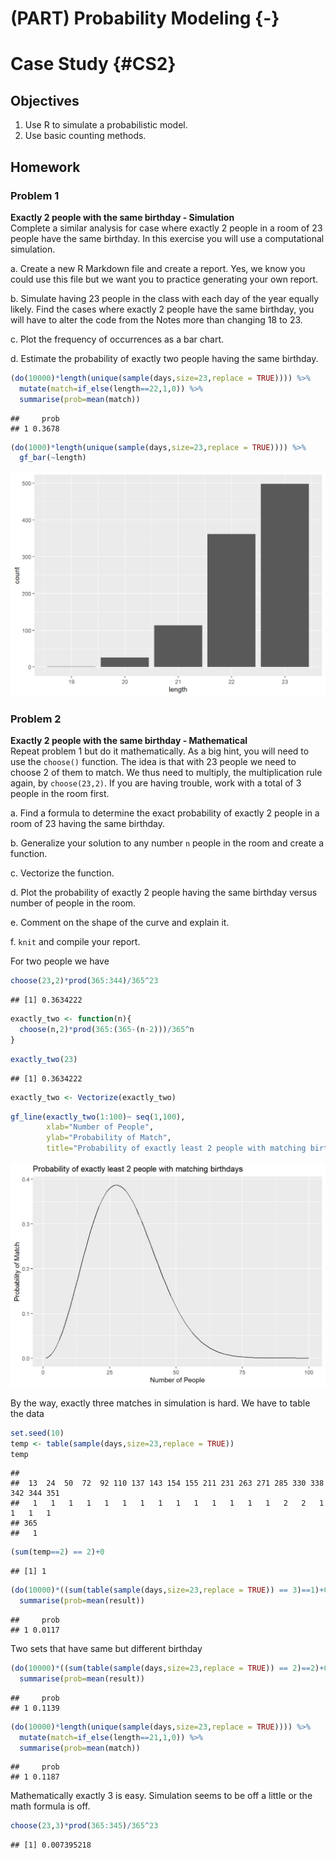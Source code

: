 # (PART) Probability Modeling {-} 

# Case Study {#CS2}


## Objectives

1) Use R to simulate a probabilistic model.  
2) Use basic counting methods.




## Homework

### Problem 1  

**Exactly 2 people with the same birthday - Simulation**  
Complete a similar analysis for case where exactly 2 people in a room of 23 people have the same birthday. In this exercise you will use a computational simulation.

a. Create a new R Markdown file and create a report. Yes, we know you could use this file but we want you to practice generating your own report.

b. Simulate having 23 people in the class with each day of the year equally likely. Find the cases where exactly 2 people have the same birthday, you will have to alter the code from the Notes more than changing 18 to 23.

c. Plot the frequency of occurrences as a bar chart.
  
d. Estimate the probability of exactly two people having the same birthday.



```r
(do(10000)*length(unique(sample(days,size=23,replace = TRUE)))) %>%
  mutate(match=if_else(length==22,1,0)) %>%
  summarise(prob=mean(match))
```

```
##     prob
## 1 0.3678
```



```r
(do(1000)*length(unique(sample(days,size=23,replace = TRUE)))) %>%
  gf_bar(~length)
```

<img src="07-Probability-Case-Study-Solutions_files/figure-html/unnamed-chunk-3-1.png" width="672" />

### Problem 2  

**Exactly 2 people with the same birthday - Mathematical**   
Repeat problem 1 but do it mathematically. As a big hint, you will need to use the `choose()` function. The idea is that with 23 people we need to choose 2 of them to match. We thus need to multiply, the multiplication rule again, by `choose(23,2)`. If you are having trouble, work with a total of 3 people in the room first.

a. Find a formula to determine the exact probability of exactly 2 people in a room of 23 having the same birthday.

b. Generalize your solution to any number `n` people in the room and create a function. 
  
c. Vectorize the function.

d. Plot the probability of exactly 2 people having the same birthday versus number of people in the room.
  
e. Comment on the shape of the curve and explain it.
  
f. `knit` and compile your report.

For two people we have


```r
choose(23,2)*prod(365:344)/365^23
```

```
## [1] 0.3634222
```


```r
exactly_two <- function(n){
  choose(n,2)*prod(365:(365-(n-2)))/365^n
}
```


```r
exactly_two(23)
```

```
## [1] 0.3634222
```


```r
exactly_two <- Vectorize(exactly_two)
```


```r
gf_line(exactly_two(1:100)~ seq(1,100),
        xlab="Number of People",
        ylab="Probability of Match",
        title="Probability of exactly least 2 people with matching birthdays")
```

<img src="07-Probability-Case-Study-Solutions_files/figure-html/unnamed-chunk-8-1.png" width="672" />


By the way, exactly three matches in simulation is hard. We have to table the data 


```r
set.seed(10)
temp <- table(sample(days,size=23,replace = TRUE))
temp
```

```
## 
##  13  24  50  72  92 110 137 143 154 155 211 231 263 271 285 330 338 342 344 351 
##   1   1   1   1   1   1   1   1   1   1   1   1   1   1   2   2   1   1   1   1 
## 365 
##   1
```


```r
(sum(temp==2) == 2)+0
```

```
## [1] 1
```



```r
(do(10000)*((sum(table(sample(days,size=23,replace = TRUE)) == 3)==1)+0)) %>%
  summarise(prob=mean(result))
```

```
##     prob
## 1 0.0117
```

Two sets that have same but different birthday


```r
(do(10000)*((sum(table(sample(days,size=23,replace = TRUE)) == 2)==2)+0)) %>%
  summarise(prob=mean(result))
```

```
##     prob
## 1 0.1139
```


```r
(do(10000)*length(unique(sample(days,size=23,replace = TRUE)))) %>%
  mutate(match=if_else(length==21,1,0)) %>%
  summarise(prob=mean(match))
```

```
##     prob
## 1 0.1187
```

Mathematically exactly 3 is easy. Simulation seems to be off a little or the math formula is off.



```r
choose(23,3)*prod(365:345)/365^23
```

```
## [1] 0.007395218
```

